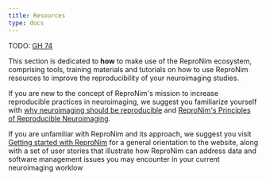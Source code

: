 ```yaml
---
title: Resources
type: docs
---
```


TODO: [GH 74](https://github.com/ReproNim/repronim.org/issues/74)

This section is dedicated to **how** to make use of the ReproNim ecosystem, comprising tools, training materials and tutorials on how to use ReproNim resources to improve the reproducibility of your neuroimaging studies.  

If you are new to the concept of ReproNim's mission to increase reproducible practices in neuroimaging, we suggest you familiarize yourself with [why neuroimaging should be reproducible](/about/why/) and [ReproNim's Principles of Reproducible Neuroimaging](https://repronim.netlify.app/about/in-practice/). 

If you are unfamiliar with ReproNim and its approach, we suggest you visit [Getting started with ReproNim](https://repronim.netlify.app/resources/getting-started/) for a general orientation to the website, along with a set of user stories that illustrate how ReproNim can address data and software management issues you may encounter in your current neuroimaging worklow
